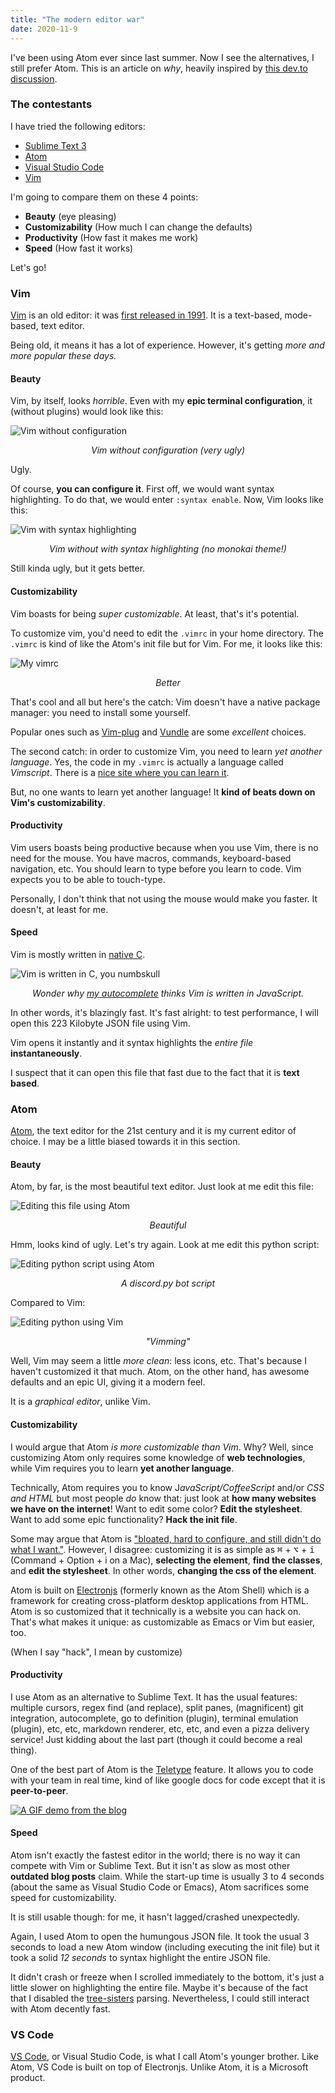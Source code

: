```yaml
---
title: "The modern editor war"
date: 2020-11-9
---
```


I've been using Atom ever since last summer. Now I see the alternatives, I still prefer Atom. This is an article on *why*, heavily inspired by [this dev.to discussion](https://dev.to/ben/is-there-a-future-for-the-atom-editor-5dno).

### The contestants

I have tried the following editors:

 - [Sublime Text 3](https://www.sublimetext.com/)
 - [Atom](https://atom.io/)
 - [Visual Studio Code](https://code.visualstudio.com/)
 - [Vim](https://www.vim.org/)

I'm going to compare them on these 4 points:

 - **Beauty** (eye pleasing)
 - **Customizability** (How much I can change the defaults)
 - **Productivity** (How fast it makes me work)
 - **Speed** (How fast it works)

Let's go!

### Vim

[Vim](https://en.wikipedia.org/wiki/Vim_(text_editor)) is an old editor: it was [first released in 1991][1]. It is a text-based, mode-based, text editor.

Being old, it means it has a lot of experience. However, it's getting *more and more popular these days.*

#### Beauty

Vim, by itself, looks *horrible*. Even with my **epic terminal configuration**, it (without plugins) would look like this:

![Vim without configuration](../assets/images/vim-no-config.png)

<p align="center"><em>Vim without configuration (very ugly)</em></p>

Ugly.

Of course, **you can configure it**. First off, we would want syntax highlighting. To do that, we would enter `:syntax enable`. Now, Vim looks like this:

![Vim with syntax highlighting](../assets/images/vim-syntax-enable.png)

<p align="center"><em>Vim without with syntax highlighting (no monokai theme!)</em></p>

Still kinda ugly, but it gets better.

#### Customizability

Vim boasts for being *super customizable*. At least, that's it's potential.

To customize vim, you'd need to edit the `.vimrc` in your home directory. The `.vimrc` is kind of like the Atom's init file but for Vim. For me, it looks like this:

![My vimrc](../assets/images/my-vimrc.png)
<p align="center"><em>Better</em></p>

That's cool and all but here's the catch: Vim doesn't have a native package manager: you need to install some yourself.

Popular ones such as [Vim-plug](https://github.com/junegunn/vim-plug) and [Vundle](https://github.com/VundleVim/Vundle.vim) are some *excellent* choices.

The second catch: in order to customize Vim, you need to learn *yet another language*. Yes, the code in my `.vimrc` is actually a language called *Vimscript*. There is a [nice site where you can learn it](https://learnvimscriptthehardway.stevelosh.com/).

But, no one wants to learn yet another language! It **kind of beats down on Vim's customizability**.

#### Productivity

Vim users boasts being productive because when you use Vim, there is no need for the mouse. You have macros, commands, keyboard-based navigation, etc. You should learn to type before you learn to code. Vim expects you to be able to touch-type.

Personally, I don't think that not using the mouse would make you faster. It doesn't, at least for me.

#### Speed

Vim is mostly written in [native C](https://github.com/vim/vim/search?l=c).

![Vim is written in C, you numbskull](../assets/images/tabnine-is-funny.png)
<p align="center"><em>Wonder why <a href="https://www.tabnine.com/">my autocomplete</a> thinks Vim is written in JavaScript.</em></p>

In other words, it's blazingly fast. It's fast alright: to test performance, I will open this 223 Kilobyte JSON file using Vim.

Vim opens it instantly and it syntax highlights the *entire file* **instantaneously**.

I suspect that it can open this file that fast due to the fact that it is **text based**.

### Atom

[Atom](https://atom.io/), the text editor for the 21st century and it is my current editor of choice. I may be a little biased towards it in this section.

#### Beauty

Atom, by far, is the most beautiful text editor. Just look at me edit this file:

![Editing this file using Atom](../assets/images/editing-blog-with-atom.png)
<p align="center"><em>Beautiful</em></p>

Hmm, looks kind of ugly. Let's try again. Look at me edit this python script:

![Editing python script using Atom](../assets/images/atom-editing-python.png)
<p align="center"><em>A discord.py bot script</em></p>
Compared to Vim:

![Editing python using Vim](../assets/images/vim-editing-python.png)
<p align="center"><em>"Vimming"</em></p>

Well, Vim may seem a little *more clean*: less icons, etc. That's because I haven't customized it that much. Atom, on the other hand, has awesome defaults and an epic UI, giving it a modern feel.

It is a *graphical editor*, unlike Vim.

#### Customizability

I would argue that Atom *is more customizable than Vim*. Why? Well, since customizing Atom only requires some knowledge of **web technologies**, while Vim requires you to learn **yet another language**.

Technically, Atom requires you to know J*avaScript/CoffeeScript* and/or *CSS and HTML* but most people *do* know that: just look at **how many websites we have on the internet**! Want to edit some color? **Edit the stylesheet**. Want to add some epic functionality? **Hack the init file**.

Some may argue that Atom is ["bloated, hard to configure, and still didn't do what I want."][2]. However, I disagree: customizing it is as simple as <kbd>⌘</kbd> + <kbd>⌥</kbd> + <kbd>i</kbd> (Command + Option + i on a Mac), **selecting the element**, **find the classes**, and **edit the stylesheet**. In other words, **changing the css of the element**.

Atom is built on [Electronjs](https://www.electronjs.org/) (formerly known as the Atom Shell) which is a framework for creating cross-platform desktop applications from HTML. Atom is so customized that it technically is a website you can hack on. That's what makes it unique: as customizable as Emacs or Vim but easier, too.

(When I say "hack", I mean by customize)

#### Productivity

I use Atom as an alternative to Sublime Text. It has the usual features: multiple cursors, regex find (and replace), split panes, (magnificent) git integration, autocomplete, go to definition (plugin), terminal emulation (plugin), etc, etc, markdown renderer, etc, etc, and even a pizza delivery service! Just kidding about the last part (though it could become a real thing).

One of the best part of Atom is the [Teletype](https://teletype.atom.io/) feature. It allows you to code with your team in real time, kind of like google docs for code except that it is **peer-to-peer**.

[![A GIF demo from the blog](https://blog.atom.io/img/posts/teletype/code-together.gif)](https://blog.atom.io/2017/11/15/code-together-in-real-time-with-teletype-for-atom.html)


#### Speed

Atom isn't exactly the fastest editor in the world; there is no way it can compete with Vim or Sublime Text. But it isn't as slow as most other **outdated blog posts** claim. While the start-up time is usually 3 to 4 seconds (about the same as Visual Studio Code or Emacs), Atom sacrifices some speed for customizability.

It is still usable though: for me, it hasn't lagged/crashed unexpectedly.

Again, I used Atom to open the humungous JSON file. It took the usual 3 seconds to load a new Atom window (including executing the init file) but it took a solid *12 seconds* to syntax highlight the entire JSON file.

It didn't crash or freeze when I scrolled immediately to the bottom, it's just a little slower on highlighting the entire file. Maybe it's because of the fact that I disabled the [tree-sisters](https://tree-sitter.github.io/tree-sitter/) parsing. Nevertheless, I could still interact with Atom decently fast.

### VS Code

[VS Code](https://code.visualstudio.com/), or Visual Studio Code, is what I call Atom's younger brother. Like Atom, VS Code is built on top of Electronjs. Unlike Atom, it is a Microsoft product.

[1]: https://www.vim.org/#:~:text=29%20years%20ago%20the%20very%20first%20version%20of%20Vim%20was%20built%20and%20distributed

[2]: https://dev.to/ben/is-there-a-future-for-the-atom-editor-5dno#:~:text=bloated%2C%20hard%20to%20configure%2C%20and%20still%20didn't%20do%20what%20I%20want.
